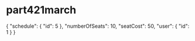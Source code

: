 # part421march


{
    "schedule": {
        "id": 5
    },
    "numberOfSeats": 10,
    "seatCost": 50,
    "user": {
        "id": 1
    }
}
